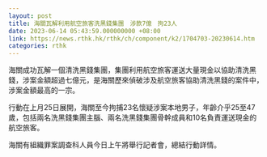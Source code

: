 ```yaml
---
layout: post
title: 海關瓦解利用航空旅客洗黑錢集團　涉款7億　拘23人
date: 2023-06-14 05:43:59.000000000 +08:00
link: https://news.rthk.hk/rthk/ch/component/k2/1704703-20230614.htm
categories: rthk
---
```


海關成功瓦解一個清洗黑錢集團，集團利用航空旅客運送大量現金以協助清洗黑錢，涉案金額超過七億元，是海關歷來偵破涉及航空旅客協助清洗黑錢的案件中，涉案金額最高的一宗。

行動在上月25日展開，海關至今拘捕23名懷疑涉案本地男子，年齡介乎25至47歲，包括兩名洗黑錢集團主腦、兩名洗黑錢集團骨幹成員和10名負責運送現金的航空旅客。

海關有組織罪案調查科人員今日上午將舉行記者會，總結行動詳情。
